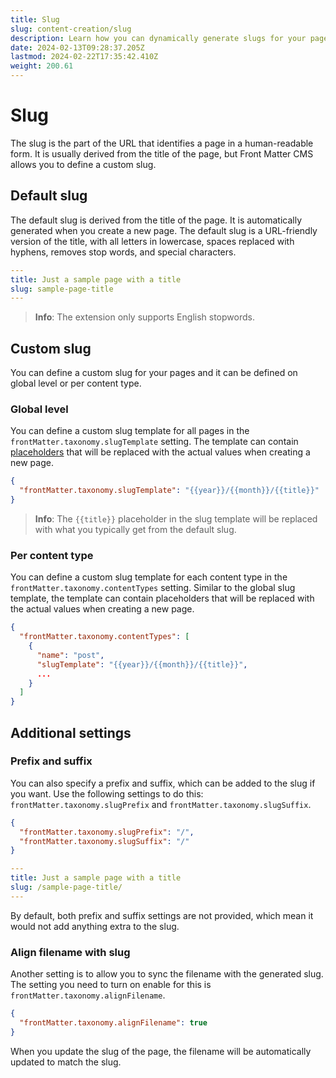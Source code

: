 ```yaml
---
title: Slug
slug: content-creation/slug
description: Learn how you can dynamically generate slugs for your pages in Front Matter CMS
date: 2024-02-13T09:28:37.205Z
lastmod: 2024-02-22T17:35:42.410Z
weight: 200.61
---
```


# Slug

The slug is the part of the URL that identifies a page in a human-readable form.
It is usually derived from the title of the page, but Front Matter CMS allows
you to define a custom slug.

## Default slug

The default slug is derived from the title of the page. It is automatically
generated when you create a new page. The default slug is a URL-friendly version
of the title, with all letters in lowercase, spaces replaced with hyphens,
removes stop words, and special characters.

```yaml {{ "title": "Example of the default slug" }}
---
title: Just a sample page with a title
slug: sample-page-title
---
```

> **Info**: The extension only supports English stopwords.

## Custom slug

You can define a custom slug for your pages and it can be defined on global
level or per content type.

### Global level

You can define a custom slug template for all pages in the `frontMatter.taxonomy.slugTemplate`
setting. The template can contain [placeholders][01] that will be replaced with the
actual values when creating a new page.

```json {{ "title": "Example of the global slug template" }}
{
  "frontMatter.taxonomy.slugTemplate": "{{year}}/{{month}}/{{title}}"
}
```

> **Info**: The `{{title}}` placeholder in the slug template will be replaced with
> what you typically get from the default slug.

### Per content type

You can define a custom slug template for each content type in the
`frontMatter.taxonomy.contentTypes` setting. Similar to the global slug template,
the template can contain placeholders that will be replaced with the actual
values when creating a new page.

```json {{ "title": "Example of the content type slug template" }}
{
  "frontMatter.taxonomy.contentTypes": [
    {
      "name": "post",
      "slugTemplate": "{{year}}/{{month}}/{{title}}",
      ...
    }
  ]
}
```

## Additional settings

### Prefix and suffix

You can also specify a prefix and suffix, which can be added to the slug if you
want. Use the following settings to do this: `frontMatter.taxonomy.slugPrefix`
and `frontMatter.taxonomy.slugSuffix`.

```json {{ "title": "Example of the slug prefix and suffix" }}
{
  "frontMatter.taxonomy.slugPrefix": "/",
  "frontMatter.taxonomy.slugSuffix": "/"
}
```

```yaml {{ "title": "Example slug in combination with the prefix and suffix" }}
---
title: Just a sample page with a title
slug: /sample-page-title/
---
```

By default, both prefix and suffix settings are not provided, which mean it would
not add anything extra to the slug.

### Align filename with slug

Another setting is to allow you to sync the filename with the generated slug. The
setting you need to turn on enable for this is `frontMatter.taxonomy.alignFilename`.

```json {{ "title": "Example of the align filename with slug" }}
{
  "frontMatter.taxonomy.alignFilename": true
}
```

When you update the slug of the page, the filename will be automatically
updated to match the slug.

<!-- Link References -->

[01]: /docs/content-creation/placeholders
